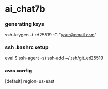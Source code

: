 # ai_chat7b

### generating keys
ssh-keygen -t ed25519 -C "your@email.com"

### ssh .bashrc setup
eval $(ssh-agent -s)
ssh-add ~/.ssh/git_ed25519 

### aws config
[default]
region=us-east
